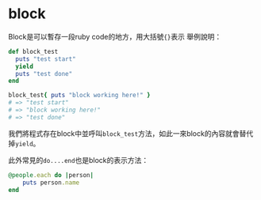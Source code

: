 # block


Block是可以暫存一段ruby code的地方，用大括號`{}`表示
舉例說明：

```ruby
def block_test
  puts "test start"
  yield
  puts "test done"
end

block_test{ puts "block working here!" }
# => "test start"
# => "block working here!"
# => "test done"
```

我們將程式存在block中並呼叫`block_test`方法，如此一來block的內容就會替代掉`yield`。

此外常見的`do....end`也是block的表示方法：
```ruby
@people.each do |person|
	puts person.name
end
```

